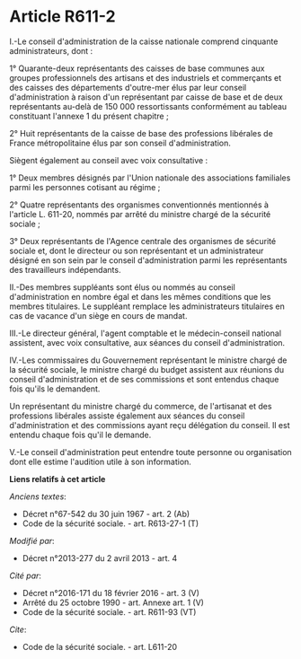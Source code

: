# Article R611-2

I.-Le conseil d'administration de la caisse nationale comprend cinquante administrateurs, dont :

1° Quarante-deux représentants des caisses de base communes aux groupes professionnels des artisans et des industriels et
commerçants et des caisses des départements d'outre-mer élus par leur conseil d'administration à raison d'un représentant par
caisse de base et de deux représentants au-delà de 150 000 ressortissants conformément au tableau constituant l'annexe 1 du
présent chapitre ;

2° Huit représentants de la caisse de base des professions libérales de France métropolitaine élus par son conseil
d'administration.

Siègent également au conseil avec voix consultative :

1° Deux membres désignés par l'Union nationale des associations familiales parmi les personnes cotisant au régime ;

2° Quatre représentants des organismes conventionnés mentionnés à l'article L. 611-20, nommés par arrêté du ministre chargé
de la sécurité sociale ;

3° Deux représentants de l'Agence centrale des organismes de sécurité sociale et, dont le directeur ou son représentant et un
administrateur désigné en son sein par le conseil d'administration parmi les représentants des travailleurs indépendants.

II.-Des membres suppléants sont élus ou nommés au conseil d'administration en nombre égal et dans les mêmes conditions que
les membres titulaires. Le suppléant remplace les administrateurs titulaires en cas de vacance d'un siège en cours de mandat.

III.-Le directeur général, l'agent comptable et le médecin-conseil national assistent, avec voix consultative, aux séances du
conseil d'administration.

IV.-Les commissaires du Gouvernement représentant le ministre chargé de la sécurité sociale, le ministre chargé du budget
assistent aux réunions du conseil d'administration et de ses commissions et sont entendus chaque fois qu'ils le demandent.

Un représentant du ministre chargé du commerce, de l'artisanat et des professions libérales assiste également aux séances du
conseil d'administration et des commissions ayant reçu délégation du conseil. Il est entendu chaque fois qu'il le demande.

V.-Le conseil d'administration peut entendre toute personne ou organisation dont elle estime l'audition utile à son
information.

**Liens relatifs à cet article**

_Anciens textes_:

  - Décret n°67-542 du 30 juin 1967 - art. 2 (Ab)
  - Code de la sécurité sociale. - art. R613-27-1 (T)

_Modifié par_:

  - Décret n°2013-277 du 2 avril 2013 - art. 4

_Cité par_:

  - Décret n°2016-171 du 18 février 2016 - art. 3 (V)
  - Arrêté du 25 octobre 1990 - art. Annexe art. 1 (V)
  - Code de la sécurité sociale. - art. R611-93 (VT)

_Cite_:

  - Code de la sécurité sociale. - art. L611-20
